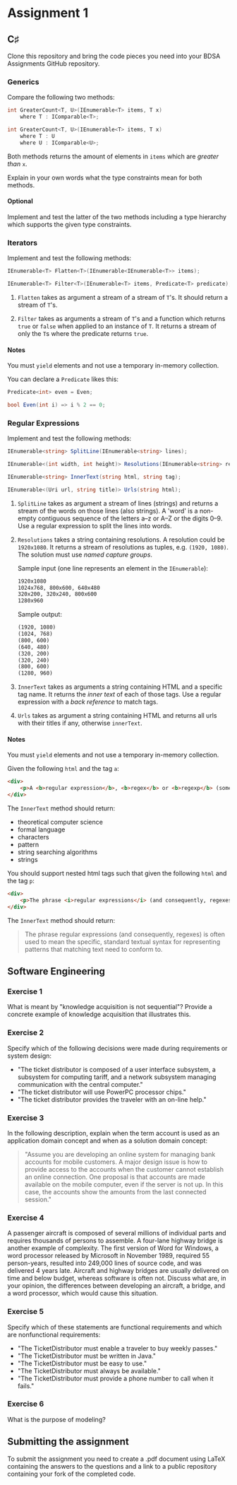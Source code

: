 # Assignment 1

## C♯

Clone this repository and bring the code pieces you need into your BDSA Assignments GitHub repository.

### Generics

Compare the following two methods:

```csharp
int GreaterCount<T, U>(IEnumerable<T> items, T x)
    where T : IComparable<T>;

int GreaterCount<T, U>(IEnumerable<T> items, T x)
    where T : U
    where U : IComparable<U>;
```

Both methods returns the amount of elements in `items` which are *greater than* `x`.

Explain in your own words what the type constraints mean for both methods.

#### Optional

Implement and test the latter of the two methods including a type hierarchy which supports the given type constraints.

### Iterators

Implement and test the following methods:

```csharp
IEnumerable<T> Flatten<T>(IEnumerable<IEnumerable<T>> items);

IEnumerable<T> Filter<T>(IEnumerable<T> items, Predicate<T> predicate);
```

1. `Flatten` takes as argument a stream of a stream of `T`'s. It should return a stream of `T`'s.

1. `Filter` takes as arguments a stream of `T`'s and a function which returns `true` or `false` when applied to an instance of `T`. It returns a stream of only the `T`s where the predicate returns `true`.

#### Notes

You must `yield` elements and not use a temporary in-memory collection.

You can declare a `Predicate` likes this:

```csharp
Predicate<int> even = Even;

bool Even(int i) => i % 2 == 0;
```

### Regular Expressions

Implement and test the following methods:

```csharp
IEnumerable<string> SplitLine(IEnumerable<string> lines);

IEnumerable<(int width, int height)> Resolutions(IEnumerable<string> resolutions);

IEnumerable<string> InnerText(string html, string tag);

IEnumerable<(Uri url, string title)> Urls(string html);
```

1. `SplitLine` takes as argument a stream of lines (strings) and returns a stream of the words on those lines (also strings).
A 'word' is a non-empty contiguous sequence of the letters a–z or A–Z or the digits 0–9. Use a regular expression to split the lines into words.

1. `Resolutions` takes a string containing resolutions. A resolution could be `1920x1080`. It returns a stream of resolutions as tuples, e.g. `(1920, 1080)`. The solution must use *named capture groups*.

   Sample input (one line represents an element in the `IEnumerable`):

    ```txt
    1920x1080
    1024x768, 800x600, 640x480
    320x200, 320x240, 800x600
    1280x960
    ```

    Sample output:

    ```txt
    (1920, 1080)
    (1024, 768)
    (800, 600)
    (640, 480)
    (320, 200)
    (320, 240)
    (800, 600)
    (1280, 960)
    ```

1. `InnerText` takes as arguments a string containing HTML and a specific tag name. It returns the *inner text* of each of those tags. Use a regular expression with a *back reference* to match tags.

1. `Urls` takes as argument a string containing HTML and returns all urls with their titles if any, otherwise `innerText`.

#### Notes

You must `yield` elements and not use a temporary in-memory collection.

Given the following `html` and the tag `a`:

```html
<div>
    <p>A <b>regular expression</b>, <b>regex</b> or <b>regexp</b> (sometimes called a <b>rational expression</b>) is, in <a href="https://en.wikipedia.org/wiki/Theoretical_computer_science" title="Theoretical computer science">theoretical computer science</a> and <a href="https://en.wikipedia.org/wiki/Formal_language" title="Formal language">formal language</a> theory, a sequence of <a href="https://en.wikipedia.org/wiki/Character_(computing)" title="Character (computing)">characters</a> that define a <i>search <a href="https://en.wikipedia.org/wiki/Pattern_matching" title="Pattern matching">pattern</a></i>. Usually this pattern is then used by <a href="https://en.wikipedia.org/wiki/String_searching_algorithm" title="String searching algorithm">string searching algorithms</a> for "find" or "find and replace" operations on <a href="https://en.wikipedia.org/wiki/String_(computer_science)" title="String (computer science)">strings</a>.</p>
</div>
```

The `InnerText` method should return:

- theoretical computer science
- formal language
- characters
- pattern
- string searching algorithms
- strings

You should support nested html tags such that given the following `html` and the tag `p`:

```html
<div>
    <p>The phrase <i>regular expressions</i> (and consequently, regexes) is often used to mean the specific, standard textual syntax for representing <u>patterns</u> that matching <em>text</em> need to conform to.</p>
</div>
```

The `InnerText` method should return:

> The phrase regular expressions (and consequently, regexes) is often used to mean the specific, standard textual syntax for representing patterns that matching text need to conform to.

## Software Engineering

### Exercise 1

What is meant by "knowledge acquisition is not sequential"? Provide a concrete example of knowledge acquisition that illustrates this.

### Exercise 2

Specify which of the following decisions were made during requirements or system design:

- "The ticket distributor is composed of a user interface subsystem, a subsystem for computing tariff, and a
network subsystem managing communication with the central computer."
- "The ticket distributor will use PowerPC processor chips."
- "The ticket distributor provides the traveler with an on-line help."

### Exercise 3

In the following description, explain when the term account is used as an application domain concept and when as a solution domain concept:

> "Assume you are developing an online system for managing bank accounts for mobile customers. A major design issue is how to provide access to the accounts when the customer cannot establish an online connection. One proposal is that accounts are made available on the mobile computer, even if the server is not up. In this case, the accounts show the amounts from the last connected session."

### Exercise 4

A passenger aircraft is composed of several millions of individual parts and requires thousands of persons to assemble. A four-lane highway bridge is another example of complexity. The first version of Word for Windows, a word processor released by Microsoft in November 1989, required 55 person-years, resulted into 249,000 lines of source code, and was delivered 4 years late. Aircraft and highway bridges are usually delivered on time and below budget, whereas software is often not. Discuss what are, in your opinion, the differences between developing an aircraft, a bridge, and a word processor, which would cause this situation.

### Exercise 5

Specify which of these statements are functional requirements and which are nonfunctional requirements:

- "The TicketDistributor must enable a traveler to buy weekly passes."
- "The TicketDistributor must be written in Java."
- "The TicketDistributor must be easy to use."
- "The TicketDistributor must always be available."
- "The TicketDistributor must provide a phone number to call when it fails."

### Exercise 6

What is the purpose of modeling?

## Submitting the assignment

To submit the assignment you need to create a .pdf document using LaTeX containing the answers to the questions and a link to a public repository containing your fork of the completed code.
